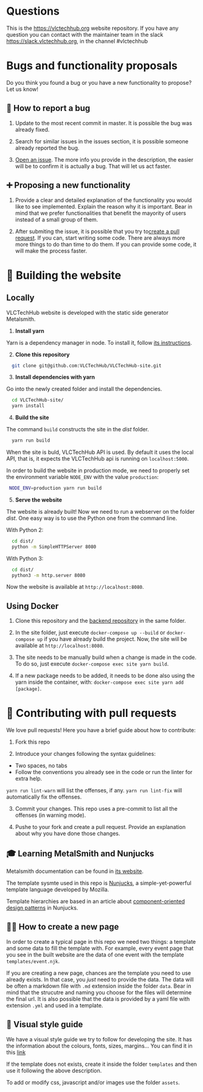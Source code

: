 # Questions

This is the https://vlctechhub.org website repository. If you have any question you can contact with the maintainer team in the slack https://slack.vlctechhub.org, in the channel #vlctechhub

# Bugs and functionality proposals

Do you think you found a bug or you have a new functionality to propose? Let us know!

## :bug: How to report a bug

1. Update to the most recent commit in master. It is possible the bug was already fixed.

2. Search for similar issues in the issues section, it is possible someone already reported the bug.

3. [Open an issue](https://github.com/VLCTechHub/VLCTechHub-site/issues/new). The more info you provide in the description, the easier will be to confirm it is actually a bug. That will let us act faster.

## :heavy_plus_sign: Proposing a new functionality

1. Provide a clear and detailed explanation of the functionality you would like to see implemented. Explain the reason why it is important. Bear in mind that we prefer functionalities that benefit the mayority of users instead of a small group of them.

2. After submiting the issue, it is possible that you try to[create a pull request](https://help.github.com/en/articles/creating-a-pull-request). If you can, start writing some code. There are always more more things to do than time to do them. If you can provide some code, it will make the process faster.

# 🚀 Building the website

## Locally

VLCTechHub website is developed with the static side generator Metalsmith.

1. **Install yarn**

Yarn is a dependency manager in node. To install it, follow [its instructions](https://yarnpkg.com/en/docs/install).

2. **Clone this repository**

```sh
  git clone git@github.com:VLCTechHub/VLCTechHub-site.git
```

3. **Install dependencies with yarn**

Go into the newly created folder and install the dependencies.

```sh
  cd VLCTechHub-site/
  yarn install
```

4. **Build the site**

The command `build` constructs the site in the _dist_ folder.

```sh
  yarn run build
```

When the site is buld, VLCTechHub API is used. By default it uses the local API, that is, it expects the VLCTechHub api is running on `localhost:5000`.

In order to build the website in production mode, we need to properly set the environment variable `NODE_ENV` with the value `production`:

```sh
 NODE_ENV=production yarn run build
```

5. **Serve the website**

The website is already built! Now we need to run a webserver on the folder _dist_. One easy way is to use the Python one from the command line.

With Python 2:

```sh
  cd dist/
  python -m SimpleHTTPServer 8080
```

With Python 3:

```sh
  cd dist/
  python3 -m http.server 8080
```

Now the website is available at `http://localhost:8080`.

## Using Docker

1. Clone this repository and the [backend repository](https://github.com/VLCTechHub/VLCTechHub-api) in the same folder.

2. In the site folder, just execute `docker-compose up --build` or `docker-compose up` if you have already build the project. Now, the site will be available at `http://localhost:8080`.

3. The site needs to be manually build when a change is made in the code. To do so, just execute `docker-compose exec site yarn build`.

4. If a new package needs to be added, it needs to be done also using the yarn inside the container, with: `docker-compose exec site yarn add [package]`.

# :gift: Contributing with pull requests

We love pull requests! Here you have a brief guide about how to contribute:

1. Fork this repo

2. Introduce your changes following the syntax guidelines:

- Two spaces, no tabs
- Follow the conventions you already see in the code or run the linter for extra help.

`yarn run lint-warn` will list the offenses, if any. `yarn run lint-fix` will automatically fix the offenses.

3. Commit your changes. This repo uses a pre-commit to list all the offenses (in warning mode).

4. Pushe to your fork and create a pull request. Provide an explanation about why you have done those changes.

## 🎓 Learning MetalSmith and Nunjucks

Metalsmith documentation can be found in [its website](https://metalsmith.io).

The template sysmte used in this repo is [Nunjucks](https://mozilla.github.io/nunjucks/), a simple-yet-powerful template language developed by Mozilla.

Template hierarchies are based in an article about [component-oriented design patterns](https://css-tricks.com/component-led-design-patterns-nunjucks-grunt/) in Nunjucks.

## :woman_technologist: How to create a new page

In order to create a typical page in this repo we need two things: a template and some data to fill the template with. For example, every event page that you see in the built website are the data of one event with the template `templates/event.njk`.

If you are creating a new page, chances are the template you need to use already exists. In that case, you _just_ need to provide the data. The data will be often a markdown file with `.md` extension inside the folder `data`. Bear in mind that the strucutre and naming you choose for the files will determine the final url. It is also possible that the data is provided by a yaml file with extension `.yml` and used in a template.

## :art: Visual style guide

We have a visual style guide we try to follow for developing the site. It has the information about the colours, fonts, sizes, margins... You can find it in this [link](https://trello-attachments.s3.amazonaws.com/5c43105205ce397d451e512f/5ccc28e47798a41f8bed9562/5e34bbebf0482b82fc873122c20704c9/Gu%C3%ADa_de_estilo_webVTH.pdf)

If the template does not exists, create it inside the folder `templates` and then use it following the above description.

To add or modify css, javascript and/or images use the folder `assets`.
